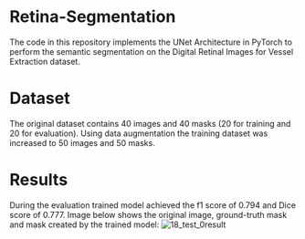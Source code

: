 # Retina-Segmentation

The code in this repository implements the UNet Architecture in PyTorch to perform the semantic segmentation on the Digital Retinal Images for Vessel Extraction dataset.


# Dataset
The original dataset contains 40 images and 40 masks (20 for training and 20 for evaluation). Using data augmentation the training dataset was increased to 50 images and 50 masks. 

# Results
During the evaluation trained model achieved the f1 score of 0.794 and Dice score of 0.777.
Image below shows the original image, ground-truth mask and mask created by the trained model:
![18_test_0result](https://user-images.githubusercontent.com/64259364/166137913-8a87bdf4-edbe-487c-b0a1-626dbb791291.png)

